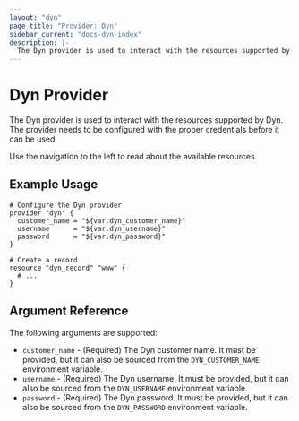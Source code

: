```yaml
---
layout: "dyn"
page_title: "Provider: Dyn"
sidebar_current: "docs-dyn-index"
description: |-
  The Dyn provider is used to interact with the resources supported by Dyn. The provider needs to be configured with the proper credentials before it can be used.
---
```


# Dyn Provider

The Dyn provider is used to interact with the
resources supported by Dyn. The provider needs to be configured
with the proper credentials before it can be used.

Use the navigation to the left to read about the available resources.

## Example Usage

```
# Configure the Dyn provider
provider "dyn" {
  customer_name = "${var.dyn_customer_name}"
  username      = "${var.dyn_username}"
  password      = "${var.dyn_password}"
}

# Create a record
resource "dyn_record" "www" {
  # ...
}
```

## Argument Reference

The following arguments are supported:

* `customer_name` - (Required) The Dyn customer name. It must be provided, but it can also be sourced from the `DYN_CUSTOMER_NAME` environment variable.
* `username` - (Required) The Dyn username. It must be provided, but it can also be sourced from the `DYN_USERNAME` environment variable.
* `password` - (Required) The Dyn password. It must be provided, but it can also be sourced from the `DYN_PASSWORD` environment variable.

